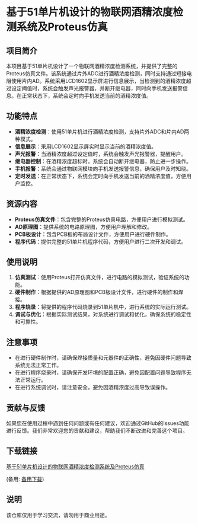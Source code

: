# 基于51单片机设计的物联网酒精浓度检测系统及Proteus仿真

## 项目简介

本项目基于51单片机设计了一个物联网酒精浓度检测系统，并提供了完整的Proteus仿真文件。该系统通过片外ADC进行酒精浓度检测，同时支持通过短接电阻使用片内AD。系统采用LCD1602显示屏进行信息展示，当检测到的酒精浓度超过设定阈值时，系统会触发声光报警器，并断开继电器，同时向手机发送报警信息。在正常状态下，系统会定时向手机发送当前的酒精浓度值。

## 功能特点

- **酒精浓度检测**：使用51单片机进行酒精浓度检测，支持片外ADC和片内AD两种模式。
- **信息展示**：采用LCD1602显示屏实时显示当前的酒精浓度值。
- **声光报警**：当酒精浓度超过设定值时，系统会触发声光报警器，提醒用户。
- **继电器控制**：在酒精浓度超标时，系统会自动断开继电器，防止进一步操作。
- **手机报警**：系统会通过物联网模块向手机发送报警信息，确保用户及时知晓。
- **定时发送**：在正常状态下，系统会定时向手机发送当前的酒精浓度值，方便用户监控。

## 资源内容

- **Proteus仿真文件**：包含完整的Proteus仿真电路，方便用户进行模拟测试。
- **AD原理图**：提供系统的电路原理图，方便用户理解和修改。
- **PCB板设计**：包含PCB板的布局设计文件，方便用户进行硬件制作。
- **程序代码**：提供完整的51单片机程序代码，方便用户进行二次开发和调试。

## 使用说明

1. **仿真测试**：使用Proteus打开仿真文件，进行电路的模拟测试，验证系统的功能。
2. **硬件制作**：根据提供的AD原理图和PCB板设计文件，进行硬件的制作和焊接。
3. **程序烧录**：将提供的程序代码烧录到51单片机中，进行系统的实际运行测试。
4. **调试与优化**：根据实际测试结果，对系统进行调试和优化，确保系统的稳定性和可靠性。

## 注意事项

- 在进行硬件制作时，请确保焊接质量和元器件的正确性，避免因硬件问题导致系统无法正常工作。
- 在进行程序烧录时，请确保开发环境的配置正确，避免因配置问题导致程序无法正常运行。
- 在进行系统调试时，请注意安全，避免因酒精浓度过高导致误操作。

## 贡献与反馈

如果您在使用过程中遇到任何问题或有任何建议，欢迎通过GitHub的Issues功能进行反馈。我们非常欢迎您的贡献和建议，帮助我们不断改进和完善这个项目。

## 下载链接
[基于51单片机设计的物联网酒精浓度检测系统及Proteus仿真](https://pan.quark.cn/s/30ef8bfa16e3) 

(备用: [备用下载](https://pan.baidu.com/s/1_LdBkyvHOaPuLgSzmIVrsg?pwd=1234))

## 说明

该仓库仅用于学习交流，请勿用于商业用途。
